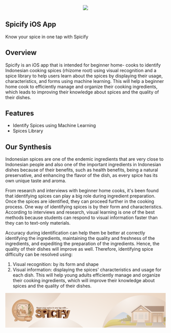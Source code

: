 <p align="center">
  <img height="500" src="/Spicify iOS App.png">
</p>

## Spicify iOS App
Know your spice in one tap with Spicify

## Overview
Spicify is an iOS app that is intended for beginner home- cooks to identify Indonesian cooking spices (rhizome root) using visual recognition and a spice library to help users learn about the spices by displaying their usage, characteristics, and forms using machine learning. This will help a beginner home cook to efficiently manage and organize their cooking ingredients, which leads to improving their knowledge about spices and the quality of their dishes. 

## Features
- Identify Spices using Machine Learning
- Spices Library

## Our Synthesis
Indonesian spices are one of the endemic ingredients that are very close to Indonesian people and also one of the important ingredients in Indonesian dishes because of their benefits, such as health benefits, being a natural preservative, and enhancing the flavor of the dish, as every spice has its own unique taste and aroma.

From research and interviews with beginner home cooks, it's been found that identifying spices can play a big role during ingredient preparation. Once the spices are identified, they can proceed further in the cooking process. One way of identifying spices is by their form and characteristics. According to interviews and research, visual learning is one of the best methods because students can respond to visual information faster than they can to text-only materials.

Accuracy during identification can help them be better at correctly identifying the ingredients, maintaining the quality and freshness of the ingredients, and expediting the preparation of the ingredients. Hence, the quality of their dishes will improve as well.
Therefore, identifying spice difficulty can be resolved using:

1. Visual recognition: by its form and shape
2. Visual information: displaying the spices' characteristics and usage for each dish. This will help young adults efficiently manage and organize their cooking ingredients, which will improve their knowledge about spices and the quality of their dishes.

<p align="center">
  <img src="/Spicify iOS App (Cover).png">
</p>
